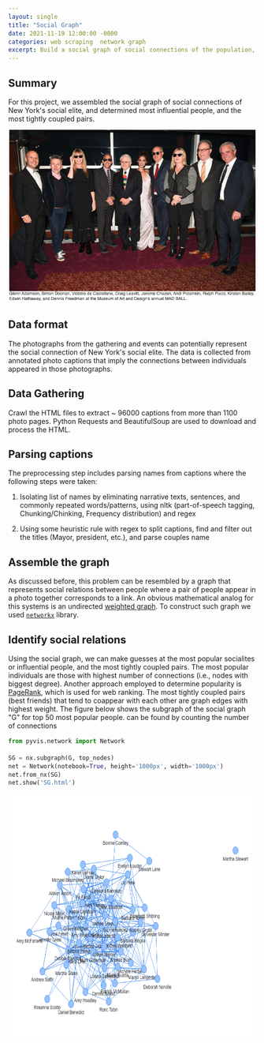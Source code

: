 ```yaml
---
layout: single
title: "Social Graph"
date: 2021-11-19 12:00:00 -0000
categories: web scraping  network graph 
excerpt: Build a social graph of social connections of the population, and used that to determine influential people within the group.
---
```


## Summary
For this project, we assembled the social graph of social connections of New York's social elite, and determined most influential people, and the most tightly coupled pairs.


<p align="center">
  <img src=/assets/images/blogs/party_pic.png height=350 width=500
</p>  


## Data format 
The photographs from the gathering and events can potentially represent the social connection of New York's social elite. The data is collected from annotated photo captions that imply the connections between individuals appeared in those photographs. 

  
## Data Gathering 
Crawl the HTML files to extract ~ 96000 captions from more than 1100 photo pages. Python Requests and BeautifulSoup are used to download and process the HTML.

  
## Parsing captions
The preprocessing step includes parsing names from captions where the following steps were taken:
  
1. Isolating list of names by eliminating narrative texts, sentences, and commonly repeated words/patterns, using nltk (part-of-speech tagging, Chunking/Chinking, Frequency distribution) and regex
  
2. Using some heuristic rule with regex to split captions, find and filter out the titles (Mayor, president, etc.), and parse couples name


## Assemble the graph
As discussed before, this problem can be resembled by a graph that represents social relations between people where a pair of people appear in a photo together corresponds to a link.  An obvious mathematical analog for this systems is an undirected [weighted graph](http://en.wikipedia.org/wiki/Graph_%28mathematics%29#Weighted_graph). To construct such graph we used [`networkx`](https://networkx.github.io/) library.

## Identify social relations
Using the social graph, we can make guesses at the most popular socialites or influential people, and the most tightly coupled pairs.
The most popular individuals are those with highest number of connections (i.e., nodes with biggest degree). Another approach employed to determine popularity is  
[PageRank](http://en.wikipedia.org/wiki/PageRank), which is used for web ranking. The most tightly coupled pairs (best friends) that tend to coappear with each other are graph edges with highest weight. The figure below shows the subgraph of the social graph "G" for top 50 most popular people. 
can be found by counting the number of connections

```python
from pyvis.network import Network

SG = nx.subgraph(G, top_nodes)
net = Network(notebook=True, height='1000px', width='1000px')
net.from_nx(SG)
net.show('SG.html')
```

<p align="center">
  <img src=/assets/images/blogs/top_nodes.png height=492 width=700>
</p>


<!-- ## Conclusion
Like this post? You can also give it some claps on [Medium](https://blog.usejournal.com/your-browser-fingerprint-66fef468c501).

## Further Reading & Sources

 -->
